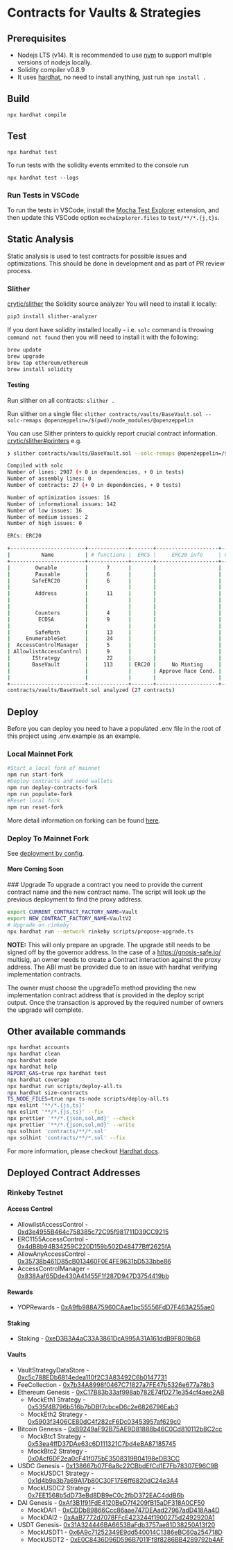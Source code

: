 # Contracts for Vaults & Strategies

## Prerequisites

- Nodejs LTS (v14). It is recommended to use [nvm](https://github.com/nvm-sh/nvm) to support multiple versions of nodejs locally.
- Solidity compiler v0.8.9
- It uses [hardhat](https://hardhat.org/), no need to install anything, just run `npm install .`

## Build

```
npx hardhat compile
```

## Test

```
npx hardhat test
```

To run tests with the solidity events emmited to the console run

```
npx hardhat test --logs
```

### Run Tests in VSCode

To run the tests in VSCode, install the [Mocha Test Explorer](https://marketplace.visualstudio.com/items?itemName=hbenl.vscode-mocha-test-adapter) extension, and then update this VSCode option `mochaExplorer.files` to `test/**/*.{j,t}s`.

## Static Analysis

Static analysis is used to test contracts for possible issues and optimizations. This should be done in development and as part of PR review process.

### Slither

[crytic/slither](https://github.com/crytic/slither) the Solidity source analyzer
You will need to install it locally:

```bash
pip3 install slither-analyzer
```

If you dont have solidity installed locally - i.e. `solc` command is throwing `command not found` then you will need to install it with the following:

```bash
brew update
brew upgrade
brew tap ethereum/ethereum
brew install solidity
```

#### Testing

Run slither on all contracts:
`slither .`

Run slither on a single file:
`slither contracts/vaults/BaseVault.sol --solc-remaps @openzeppelin=/$(pwd)/node_modules/@openzeppelin`

You can use Slither printers to quickly report crucial contract information.
[crytic/slither#printers](https://github.com/crytic/slither#printers)
e.g.

```bash
❯ slither contracts/vaults/BaseVault.sol --solc-remaps @openzeppelin=/$(pwd)/node_modules/@openzeppelin --print human-summary

Compiled with solc
Number of lines: 2987 (+ 0 in dependencies, + 0 in tests)
Number of assembly lines: 0
Number of contracts: 27 (+ 0 in dependencies, + 0 tests)

Number of optimization issues: 16
Number of informational issues: 142
Number of low issues: 16
Number of medium issues: 2
Number of high issues: 0

ERCs: ERC20

+------------------------+-------------+-------+--------------------+--------------+--------------------+
|          Name          | # functions |  ERCS |     ERC20 info     | Complex code |      Features      |
+------------------------+-------------+-------+--------------------+--------------+--------------------+
|        Ownable         |      7      |       |                    |      No      |                    |
|        Pausable        |      6      |       |                    |      No      |                    |
|       SafeERC20        |      6      |       |                    |      No      |      Send ETH      |
|                        |             |       |                    |              | Tokens interaction |
|        Address         |      11     |       |                    |      No      |      Send ETH      |
|                        |             |       |                    |              |    Delegatecall    |
|                        |             |       |                    |              |      Assembly      |
|        Counters        |      4      |       |                    |      No      |                    |
|         ECDSA          |      9      |       |                    |      No      |     Ecrecover      |
|                        |             |       |                    |              |      Assembly      |
|        SafeMath        |      13     |       |                    |      No      |                    |
|     EnumerableSet      |      24     |       |                    |      No      |      Assembly      |
|  AccessControlManager  |      5      |       |                    |      No      |                    |
| AllowlistAccessControl |      9      |       |                    |      No      |                    |
|       IStrategy        |      22     |       |                    |      No      |                    |
|       BaseVault        |     113     | ERC20 |     No Minting     |     Yes      | Tokens interaction |
|                        |             |       | Approve Race Cond. |              |                    |
|                        |             |       |                    |              |                    |
+------------------------+-------------+-------+--------------------+--------------+--------------------+
contracts/vaults/BaseVault.sol analyzed (27 contracts)
```

## Deploy

Before you can deploy you need to have a populated .env file in the root of this project using .env.example as an example.

### Local Mainnet Fork

```bash
#Start a local fork of mainnet
npm run start-fork
#Deploy contracts and seed wallets
npm run deploy-contracts-fork
npm run populate-fork
#Reset local fork
npm run reset-fork
```

More detail information on forking can be found [here](docs/dev_forking_mainnet.md).

### Deploy To Mainnet Fork

See [deployment by config](./scripts/README.md).

#### More Coming Soon

### Upgrade
To upgrade a contract you need to provide the current contract name and the new contract name. The script will look up the previous deployment to find the proxy address.

```bash
export CURRENT_CONTRACT_FACTORY_NAME=Vault
export NEW_CONTRACT_FACTORY_NAME=VaultV2
# Upgrade on rinkeby
npx hardhat run --network rinkeby scripts/propose-upgrade.ts
```

**NOTE:** This will only prepare an upgrade. The upgrade still needs to be signed off by the governor address. In the case of a https://gnosis-safe.io/ multisig, an owner needs to create a Contract interaction against the proxy address. The ABI must be provided due to an issue with hardhat verifying implementation contracts.

The owner must choose the upgradeTo method providing the new implementation contract address that is provided in the deploy script output. Once the transaction is approved by the required number of owners the upgrade will complete.

## Other available commands

```bash
npx hardhat accounts
npx hardhat clean
npx hardhat node
npx hardhat help
REPORT_GAS=true npx hardhat test
npx hardhat coverage
npx hardhat run scripts/deploy-all.ts
npx hardhat size-contracts
TS_NODE_FILES=true npx ts-node scripts/deploy-all.ts
npx eslint '**/*.{js,ts}'
npx eslint '**/*.{js,ts}' --fix
npx prettier '**/*.{json,sol,md}' --check
npx prettier '**/*.{json,sol,md}' --write
npx solhint 'contracts/**/*.sol'
npx solhint 'contracts/**/*.sol' --fix
```

For more information, please checkout [Hardhat docs](https://hardhat.org/getting-started/).

## Deployed Contract Addresses

### Rinkeby Testnet

#### Access Control

- AllowlistAccessControl - [0xd3e4955B464c758385c72C95f981711D39CC9215](https://rinkeby.etherscan.io/address/0xd3e4955B464c758385c72C95f981711D39CC9215)
- ERC1155AccessControl - [0x4dB8b94B34259C220D159b502D48477Bff2625fA](https://rinkeby.etherscan.io/address/0x4dB8b94B34259C220D159b502D48477Bff2625fA)
- AllowAnyAccessControl - [0x35738b461D85cB013460F0E4FE9631bD533bbe86](https://rinkeby.etherscan.io/address/0x35738b461D85cB013460F0E4FE9631bD533bbe86)
- AccessControlManager - [0x838Aaf65Dde430A41455F1f287D947D3754419bb](https://rinkeby.etherscan.io/address/0x838Aaf65Dde430A41455F1f287D947D3754419bb)

#### Rewards

- YOPRewards - [0xA9fb988A75960CAae1bc55556FdD7F463A255ae0](https://rinkeby.etherscan.io/address/0xA9fb988A75960CAae1bc55556FdD7F463A255ae0)

#### Staking

- Staking - [0xeD3B3A4aC33A3861DcA995A31A161ddB9F809b68](https://rinkeby.etherscan.io/address/0xeD3B3A4aC33A3861DcA995A31A161ddB9F809b68)

#### Vaults

- VaultStrategyDataStore - [0xc5c788EDb6814edea110f2C3A83492C6b0147731](https://rinkeby.etherscan.io/address/0xc5c788EDb6814edea110f2C3A83492C6b0147731)
- FeeCollection - [0x7b34A8998f0467C71827a7FE47b5326e677a78b3](https://rinkeby.etherscan.io/address/0x7b34A8998f0467C71827a7FE47b5326e677a78b3)
- Ethereum Genesis - [0xC17B83b33af998ab782E74fD271e354cf4aee2AB](https://rinkeby.etherscan.io/address/0xC17B83b33af998ab782E74fD271e354cf4aee2AB)
  - MockEth1 Strategy - [0x535f4B796b516b7bDBf7cbceD6c2e6826796Eab3](https://rinkeby.etherscan.io/address/0x535f4B796b516b7bDBf7cbceD6c2e6826796Eab3)
  - MockEth2 Strategy - [0x5903f3406CE80dC4f282cF6Dc03453957af629c0](https://rinkeby.etherscan.io/address/0x5903f3406CE80dC4f282cF6Dc03453957af629c0)
- Bitcoin Genesis - [0xB9249aF92B75AE9D81888b46C0Cd810112b8C2cc](https://rinkeby.etherscan.io/address/0xB9249aF92B75AE9D81888b46C0Cd810112b8C2cc)
  - MockBtc1 Strategy - [0x53ea4ffD37DAe63c6D111321C7bd4eBA87185745](https://rinkeby.etherscan.io/address/0x53ea4ffD37DAe63c6D111321C7bd4eBA87185745)
  - MockBtc2 Strategy - [0x0Acf6DF2ea0cF41f075bE3508319B04198eDB3CC](https://rinkeby.etherscan.io/address/0x0Acf6DF2ea0cF41f075bE3508319B04198eDB3CC)
- USDC Genesis - [0x138667b07F6a8c22CBbdEfCd1E7Fb78307E96C9B](https://rinkeby.etherscan.io/address/0x138667b07F6a8c22CBbdEfCd1E7Fb78307E96C9B)
  - MockUSDC1 Strategy - [0x1d4b9a3b7a69A17b80C30F17E6ff6820dC24e3A4](https://rinkeby.etherscan.io/address/0x1d4b9a3b7a69A17b80C30F17E6ff6820dC24e3A4)
  - MockUSDC2 Strategy - [0x7EE1568b5dD73eBd8DB9eC0c2fbD372EAC4ddB6b](https://rinkeby.etherscan.io/address/0x7EE1568b5dD73eBd8DB9eC0c2fbD372EAC4ddB6b)
- DAI Genesis - [0xAf3B1f91FdE4120BeD7f4209fB15aDF318A0CF50](https://rinkeby.etherscan.io/address/0xAf3B1f91FdE4120BeD7f4209fB15aDF318A0CF50)
  - MockDAI1 - [0xCDDb89866Ccc86aae747DEAad27967adD418Aa4D](https://rinkeby.etherscan.io/address/0xCDDb89866Ccc86aae747DEAad27967adD418Aa4D)
  - MockDAI2 - [0xAaB7772d7078FFcE423244f1900275d2492920A1](https://rinkeby.etherscan.io/address/0xAaB7772d7078FFcE423244f1900275d2492920A1)
- USDT Genesis- [0x31A324446BA6653BaFdb3757ae81D38250A13f20](https://rinkeby.etherscan.io/address/0x31A324446BA6653BaFdb3757ae81D38250A13f20)
  - MockUSDT1 - [0x6A9c71252349E9dd540014C1386eBC60a254718D](https://rinkeby.etherscan.io/address/0x6A9c71252349E9dd540014C1386eBC60a254718D)
  - MockUSDT2 - [0xE0C8436D96D596B7011Ff8f8286BB4289792b4AF](https://rinkeby.etherscan.io/address/0xE0C8436D96D596B7011Ff8f8286BB4289792b4AF)
